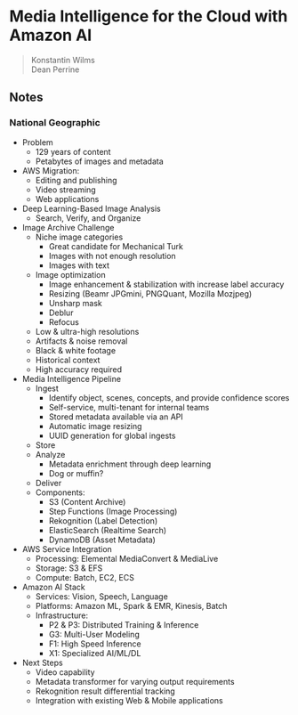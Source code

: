 # Media Intelligence for the Cloud with Amazon AI
> Konstantin Wilms  
> Dean Perrine  

## Notes

### National Geographic

* Problem
    * 129 years of content
    * Petabytes of images and metadata
* AWS Migration:
    * Editing and publishing
    * Video streaming
    * Web applications
* Deep Learning-Based Image Analysis
    * Search, Verify, and Organize
* Image Archive Challenge
    * Niche image categories
        * Great candidate for Mechanical Turk
        * Images with not enough resolution
        * Images with text
    * Image optimization
        * Image enhancement & stabilization with increase label accuracy
        * Resizing (Beamr JPGmini, PNGQuant, Mozilla Mozjpeg)
        * Unsharp mask
        * Deblur
        * Refocus
    * Low & ultra-high resolutions
    * Artifacts & noise removal
    * Black & white footage
    * Historical context
    * High accuracy required
* Media Intelligence Pipeline
    * Ingest
        * Identify object, scenes, concepts, and provide confidence scores
        * Self-service, multi-tenant for internal teams
        * Stored metadata available via an API
        * Automatic image resizing
        * UUID generation for global ingests
    * Store
    * Analyze
        * Metadata enrichment through deep learning
        * Dog or muffin?
    * Deliver
    * Components:
        * S3 (Content Archive)
        * Step Functions (Image Processing)
        * Rekognition (Label Detection)
        * ElasticSearch (Realtime Search)
        * DynamoDB (Asset Metadata)
* AWS Service Integration
    * Processing: Elemental MediaConvert & MediaLive
    * Storage: S3 & EFS
    * Compute: Batch, EC2, ECS
* Amazon AI Stack
    * Services: Vision, Speech, Language
    * Platforms: Amazon ML, Spark & EMR, Kinesis, Batch
    * Infrastructure:
        * P2 & P3: Distributed Training & Inference
        * G3: Multi-User Modeling
        * F1: High Speed Inference
        * X1: Specialized AI/ML/DL
* Next Steps
    * Video capability
    * Metadata transformer for varying output requirements
    * Rekognition result differential tracking
    * Integration with existing Web & Mobile applications
